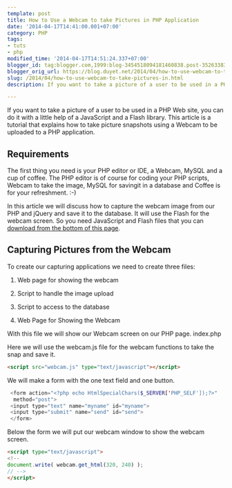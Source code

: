 ```yaml
---
template: post
title: How to Use a Webcam to take Pictures in PHP Application
date: '2014-04-17T14:41:00.001+07:00'
category: PHP
tags:
- tuts
- php
modified_time: '2014-04-17T14:51:24.337+07:00'
blogger_id: tag:blogger.com,1999:blog-3454518094181460838.post-3526338306857782965
blogger_orig_url: https://blog.duyet.net/2014/04/how-to-use-webcam-to-take-pictures-in.html
slug: /2014/04/how-to-use-webcam-to-take-pictures-in.html
description: If you want to take a picture of a user to be used in a PHP Web site, you can do it with a little help of a JavaScript and a Flash library. This article is a tutorial that explains how to take picture snapshots using a Webcam to be uploaded to a PHP application.

---
```


If you want to take a picture of a user to be used in a PHP Web site, you can do it with a little help of a JavaScript and a Flash library. This article is a tutorial that explains how to take picture snapshots using a Webcam to be uploaded to a PHP application.

## Requirements ##

The first thing you need is your PHP editor or IDE, a Webcam, MySQL and a cup of coffee. The PHP editor is of course for coding your PHP scripts, Webcam to take the image, MySQL for savingit in a database and Coffee is for your refreshment. :-)

In this article we will discuss how to capture the webcam image from our PHP and jQuery and save it to the database. It will use the Flash for the webcam screen. So you need JavaScript and Flash files that you can [download from the bottom of this page](http://www.vivekmoyal.in/webcam-in-php-how-to-use-webcam-in-php/).

## Capturing Pictures from the Webcam ##
To create our capturing applications we need to create three files:
1. Web page for showing the webcam
2. Script to handle the image upload
3. Script to access to the database

1. Web Page for Showing the Webcam

With this file we will show our Webcam screen on our PHP page.
index.php

Here we will use the webcam.js file for the webcam functions to take the snap and save it.

```html
<script src="webcam.js" type="text/javascript"></script>
```

We will make a form with the one text field and one button.

```php
 <form action="<?php echo HtmlSpecialChars($_SERVER['PHP_SELF']);?>"
  method="post">
 <input type="text" name="myname" id="myname">
 <input type="submit" name="send" id="send">
 </form>

```

Below the form we will put our webcam window to show the webcam screen.   

```html
<script type="text/javascript">
<!-- 
document.write( webcam.get_html(320, 240) ); 
// -->
</script>

```
